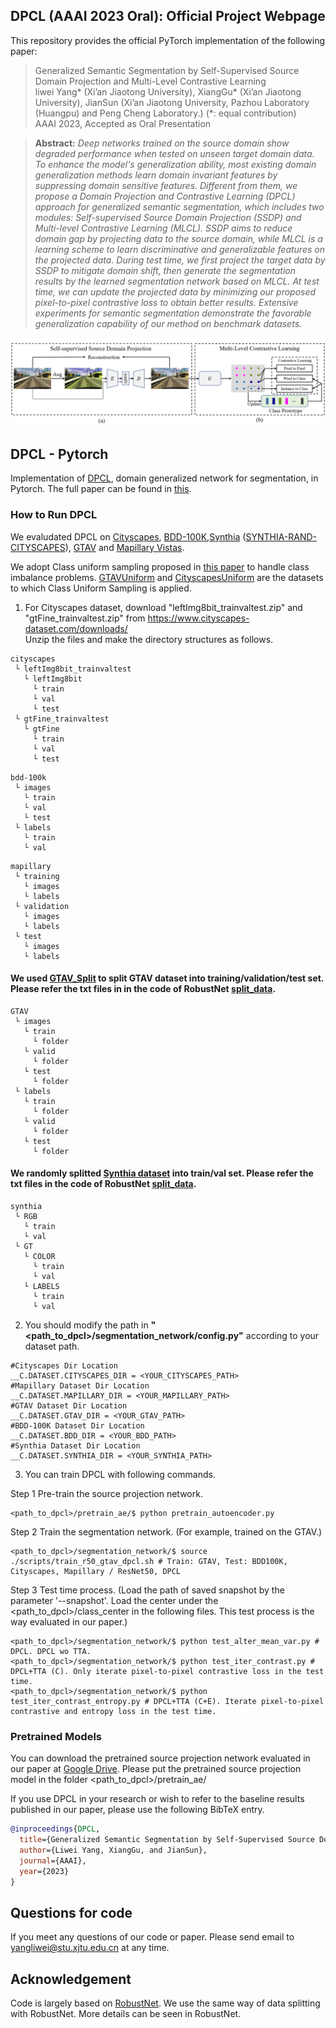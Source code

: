 ## DPCL (AAAI 2023 Oral): Official Project Webpage
This repository provides the official PyTorch implementation of the following paper:
> Generalized Semantic Segmentation by Self-Supervised Source Domain Projection and Multi-Level Contrastive Learning <br>
> liwei Yang* (Xi’an Jiaotong University), XiangGu* (Xi’an Jiaotong University), JianSun (Xi’an Jiaotong University, Pazhou Laboratory (Huangpu) and Peng Cheng Laboratory.) (*: equal contribution)<br>
> AAAI 2023, Accepted as Oral Presentation<br>


> **Abstract:** 
*Deep networks trained on the source domain show degraded performance when tested on unseen target domain data. To enhance the model's generalization ability, most existing domain generalization methods learn domain invariant features by suppressing domain sensitive features. Different from them, we propose a Domain Projection and Contrastive Learning (DPCL) approach for generalized semantic segmentation, which includes two modules: Self-supervised Source Domain Projection (SSDP) and Multi-level Contrastive Learning (MLCL). SSDP aims to reduce domain gap by projecting data to the source domain, while MLCL is a learning scheme to learn discriminative and generalizable features on the projected data. During test time, we first project the target data by SSDP to mitigate domain shift, then generate the segmentation results by the learned segmentation network based on MLCL. At test time, we can update the projected data by minimizing our proposed pixel-to-pixel contrastive loss to obtain better results. Extensive experiments for semantic segmentation demonstrate the favorable generalization capability of our method on benchmark datasets.*<br>

<img src="./dpcl_framework.png"></img>

## DPCL - Pytorch

Implementation of <a href="https://doi.org/10.1609/aaai.v37i9.26280">DPCL</a>, domain generalized network for segmentation, in Pytorch. The full paper can be found in <a href="https://arxiv.org/abs/2303.01906">this</a>.

### How to Run DPCL
We evaludated DPCL on [Cityscapes](https://www.cityscapes-dataset.com/), [BDD-100K](https://bair.berkeley.edu/blog/2018/05/30/bdd/),[Synthia](https://synthia-dataset.net/downloads/) ([SYNTHIA-RAND-CITYSCAPES](http://synthia-dataset.net/download/808/)), [GTAV](https://download.visinf.tu-darmstadt.de/data/from_games/) and [Mapillary Vistas](https://www.mapillary.com/dataset/vistas?pKey=2ix3yvnjy9fwqdzwum3t9g&lat=20&lng=0&z=1.5).

We adopt Class uniform sampling proposed in [this paper](https://openaccess.thecvf.com/content_CVPR_2019/papers/Zhu_Improving_Semantic_Segmentation_via_Video_Propagation_and_Label_Relaxation_CVPR_2019_paper.pdf) to handle class imbalance problems. [GTAVUniform](https://github.com/shachoi/RobustNet/blob/0538c69954c030273b3df952f90347572ecac53b/datasets/gtav.py#L306) and [CityscapesUniform](https://github.com/shachoi/RobustNet/blob/0538c69954c030273b3df952f90347572ecac53b/datasets/cityscapes.py#L324) are the datasets to which Class Uniform Sampling is applied.


1. For Cityscapes dataset, download "leftImg8bit_trainvaltest.zip" and "gtFine_trainvaltest.zip" from https://www.cityscapes-dataset.com/downloads/<br>
Unzip the files and make the directory structures as follows.
```
cityscapes
 └ leftImg8bit_trainvaltest
   └ leftImg8bit
     └ train
     └ val
     └ test
 └ gtFine_trainvaltest
   └ gtFine
     └ train
     └ val
     └ test
```
```
bdd-100k
 └ images
   └ train
   └ val
   └ test
 └ labels
   └ train
   └ val
```
```
mapillary
 └ training
   └ images
   └ labels
 └ validation
   └ images
   └ labels
 └ test
   └ images
   └ labels
```

#### We used [GTAV_Split](https://download.visinf.tu-darmstadt.de/data/from_games/code/read_mapping.zip) to split GTAV dataset into training/validation/test set. Please refer the txt files in in the code of RobustNet [split_data](https://github.com/shachoi/RobustNet/tree/main/split_data).

```
GTAV
 └ images
   └ train
     └ folder
   └ valid
     └ folder
   └ test   
     └ folder
 └ labels
   └ train
     └ folder
   └ valid
     └ folder
   └ test   
     └ folder
```

#### We randomly splitted [Synthia dataset](http://synthia-dataset.net/download/808/) into train/val set. Please refer the txt files in the code of RobustNet [split_data](https://github.com/shachoi/RobustNet/tree/main/split_data).

```
synthia
 └ RGB
   └ train
   └ val
 └ GT
   └ COLOR
     └ train
     └ val
   └ LABELS
     └ train
     └ val
```
2. You should modify the path in **"<path_to_dpcl>/segmentation_network/config.py"** according to your dataset path.
```
#Cityscapes Dir Location
__C.DATASET.CITYSCAPES_DIR = <YOUR_CITYSCAPES_PATH>
#Mapillary Dataset Dir Location
__C.DATASET.MAPILLARY_DIR = <YOUR_MAPILLARY_PATH>
#GTAV Dataset Dir Location
__C.DATASET.GTAV_DIR = <YOUR_GTAV_PATH>
#BDD-100K Dataset Dir Location
__C.DATASET.BDD_DIR = <YOUR_BDD_PATH>
#Synthia Dataset Dir Location
__C.DATASET.SYNTHIA_DIR = <YOUR_SYNTHIA_PATH>
```

3. You can train DPCL with following commands.

Step 1 Pre-train the source projection network.
```
<path_to_dpcl>/pretrain_ae/$ python pretrain_autoencoder.py
```
Step 2 Train the segmentation network. (For example, trained on the GTAV.)
```
<path_to_dpcl>/segmentation_network/$ source ./scripts/train_r50_gtav_dpcl.sh # Train: GTAV, Test: BDD100K, Cityscapes, Mapillary / ResNet50, DPCL
```
Step 3 Test time process. (Load the path of saved snapshot by the parameter '--snapshot'. Load the center under the <path_to_dpcl>/class_center in the following files. This test process is the way evaluated in our paper.)
```
<path_to_dpcl>/segmentation_network/$ python test_alter_mean_var.py # DPCL. DPCL wo TTA.
<path_to_dpcl>/segmentation_network/$ python test_iter_contrast.py # DPCL+TTA (C). Only iterate pixel-to-pixel contrastive loss in the test time.
<path_to_dpcl>/segmentation_network/$ python test_iter_contrast_entropy.py # DPCL+TTA (C+E). Iterate pixel-to-pixel contrastive and entropy loss in the test time.
```
### Pretrained Models
You can download the pretrained source projection network evaluated in our paper at [Google Drive](https://drive.google.com/drive/folders/1gEthHAKqhEczRWlonVaOTExszOMyg7ju). Please put the pretrained source projection model in the folder <path_to_dpcl>/pretrain_ae/


If you use DPCL in your research or wish to refer to the baseline results published in our paper, please use the following BibTeX entry.

```BibTeX
@inproceedings{DPCL,
  title={Generalized Semantic Segmentation by Self-Supervised Source Domain Projection and Multi-Level Contrastive Learning},
  author={Liwei Yang, XiangGu, and JianSun},
  journal={AAAI},
  year={2023}
}
```
## Questions for code
If you meet any questions of our code or paper. Please send email to yangliwei@stu.xjtu.edu.cn at any time. 

## Acknowledgement

Code is largely based on <a href="https://github.com/shachoi/RobustNet">RobustNet</a>. We use the same way of data splitting with RobustNet. More details can be seen in RobustNet.
